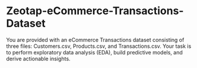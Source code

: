 # Zeotap-eCommerce-Transactions-Dataset
You are provided with an eCommerce Transactions dataset consisting of three files: Customers.csv, Products.csv, and Transactions.csv. Your task is to perform exploratory data analysis (EDA), build predictive models, and derive actionable insights. 
